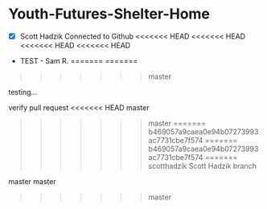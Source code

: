# Youth-Futures-Shelter-Home

- [x] Scott Hadzik Connected to Github
<<<<<<< HEAD
<<<<<<< HEAD
<<<<<<< HEAD
<<<<<<< HEAD
- TEST - Sam R.
=======
=======
>>>>>>> master

testing...

verify pull request
<<<<<<< HEAD
master
>>>>>>> master
=======
>>>>>>> b469057a9caea0e94b07273993ac7731cbe7f574
=======
>>>>>>> b469057a9caea0e94b07273993ac7731cbe7f574
=======
scotthadzik
Scott Hadzik branch 

master master
>>>>>>> master
